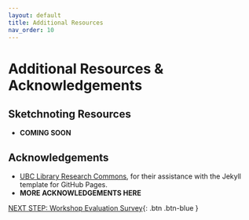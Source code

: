 ```yaml
---
layout: default
title: Additional Resources
nav_order: 10
---
```

# Additional Resources & Acknowledgements

## Sketchnoting Resources
- **COMING SOON**

## Acknowledgements

- [UBC Library Research Commons](https://github.com/ubc-library-rc/), for their assistance with the Jekyll template for GitHub Pages.
- **MORE ACKNOWLEDGEMENTS HERE**

[NEXT STEP: Workshop Evaluation Survey](workshop-survey.html){: .btn .btn-blue }

